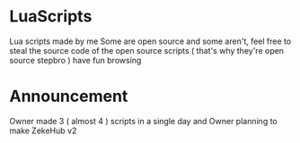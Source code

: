 # LuaScripts
Lua scripts made by me
Some are open source and some aren't, feel free to steal the source code of the open source scripts ( that's why they're open source stepbro )
have fun browsing

# Announcement
Owner made 3 ( almost 4 ) scripts in a single day
and Owner planning to make ZekeHub v2 
